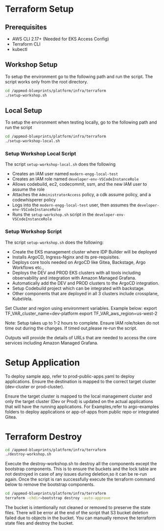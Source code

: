 # Terraform Setup

## Prerequisites

- AWS CLI 2.17+ (Needed for EKS Access Config)
- Terraform CLI
- kubectl

## Workshop Setup

To setup the environment go to the following path and run the script. The script works only from the root directory.

```bash
cd /appmod-blueprints/platform/infra/terraform
./setup-workshop.sh
```

## Local Setup

To setup the environment when testing locally, go to the following path and run the script

```bash
cd /appmod-blueprints/platform/infra/terraform
./setup-workshop-local.sh
```

### Setup Workshop Local Script

The script `setup-workshop-local.sh` does the following

- Creates an IAM user named `modern-engg-local-test`
- Creates an IAM role named `developer-env-VSCodeInstanceRole`
- Allows codebuild, ec2, codecommit, ssm, and the new IAM user to assume the role
- Attaches the `AdministratorAccess` policy, a cdk assume policy, and a codewhisperer policy
- Logs into the `modern-engg-local-test` user, then assumes the `developer-env-VSCodeInstanceRole`
- Runs the `setup-workshop.sh` script in the `developer-env-VSCodeInstanceRole`

### Setup Workshop Script

The script `setup-workshop.sh` does the following:

- Create the EKS management cluster where IDP Builder will be deployed
- Installs ArgoCD, Ingress-Nginx and its pre-requisites.
- Deploys core tools needed on ArgoCD like Gitea, Backstage, Argo Workflows etc.,
- Deploys the DEV and PROD EKS clusters with all tools including observability and integration with Amazon Managed Grafana.
- Automatically add the DEV and PROD clusters to the ArgoCD integration.
- Setup Codebuild project which can be integrated with backstage.
- Other components that are deployed in all 3 clusters include crossplane, KubeVela.

Set Cluster and region using environment variables. Example below:
export TF_VAR_cluster_name=dev-platform
export TF_VAR_aws_region=us-west-2

Note: Setup takes up to 1-2 hours to complete. Ensure IAM role/token do not time out during the changes. If timed out,please re-run the script.

Outputs will provide the details of URLs that are needed to access the core services including Amazon Managed Grafana.

# Setup Application

To deploy sample app, refer to prod-public-apps.yaml to deploy applications. Ensure the destination is mapped to the correct target cluster (dev-cluster or prod-cluster).

Ensure the target cluster is mapped to the local management cluster and only the target cluster (Dev or Prod) is updated on the actual applications that will have the running applications. For Examples,refer to argo-examples folders to deploy applications or app-of-apps from public repo or integrated Gitea.

# Terraform Destroy

```bash
cd /appmod-blueprints/platform/infra/terraform
./destroy-workshop.sh

```

Execute the destroy-workshop.sh to destroy all the components except the bootstrap components. This is to ensure the buckets and the lock table are not destroyed in case of any issues during deletion,so it can be re-run again. Once the script is ran successfully execute the terraform command below to remove the bootstrap components.

```bash
cd /appmod-blueprints/platform/infra/terraform
terraform -chdir=bootstrap destroy -auto-approve

```

The bucket is intentionally not cleaned or removed to preserve the state files.
There will be error at the end of the script that S3 bucket deletion failed due to objects in the bucket. You can manually remove the terraform state files and destroy the bucket.
